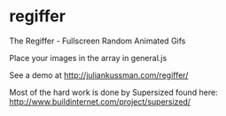 regiffer
========

The Regiffer - Fullscreen Random Animated Gifs

Place your images in the array in general.js

See a demo at http://juliankussman.com/regiffer/

Most of the hard work is done by Supersized found here: http://www.buildinternet.com/project/supersized/